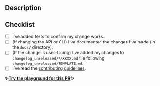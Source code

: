 ## Description

<!-- Please provide a brief summary of your changes: -->

## Checklist

<!-- Please ensure you’ve done all of these things (if applicable). -->
<!-- You can replace the `[ ]` with `[x]` to mark each task as done. -->

- [ ] I’ve added tests to confirm my change works.
- [ ] (If changing the API or CLI) I’ve documented the changes I’ve made (in the `docs/` directory).
- [ ] (If the change is user-facing) I’ve added my changes to `changelog_unreleased/*/XXXX.md` file following `changelog_unreleased/TEMPLATE.md`.
- [ ] I’ve read the [contributing guidelines](https://github.com/prettier/prettier/blob/master/CONTRIBUTING.md).

**✨[Try the playground for this PR](https://prettier.io/playground-redirect)✨**
